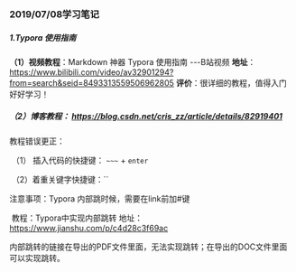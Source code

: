 

### 2019/07/08学习笔记

##### 1.Typora 使用指南

**（1）视频教程**：Markdown 神器 Typora 使用指南 ---B站视频   **地址**：https://www.bilibili.com/video/av32901294?from=search&seid=8493313559506962805   **评价**：很详细的教程，值得入门好好学习！

##### （2）博客教程： https://blog.csdn.net/cris_zz/article/details/82919401

教程错误更正：

​         （1） 插入代码的快捷键：  `~~~` + `enter`

​         （2）着重关键字快捷键：``

注意事项：Typora 内部跳时候，需要在link前加#键

​	   教程：Typora中实现内部跳转  地址：https://www.jianshu.com/p/c4d28c3f69ac

​       内部跳转的链接在导出的PDF文件里面，无法实现跳转；在导出的DOC文件里面可以实现跳转。























